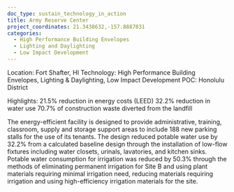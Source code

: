 ```yaml
---
doc_type: sustain_technology_in_action
title: Army Reserve Center
project_coordinates: 21.3438632,-157.8887031
categories:
  - High Performance Building Envelopes
  - Lighting and Daylighting
  - Low Impact Development
---
```


Location: Fort Shafter, HI
Technology: High Performance Building Envelopes, Lighting & Daylighting, Low Impact Development
POC: Honolulu District

Highlights:
21.5% reduction in energy costs (LEED)
32.2% reduction in water use
70.7% of construction waste diverted from the landfill

The energy-efficient facility is designed to provide administrative, training, classroom, supply and storage support areas to include 188 new parking stalls for the use of its tenants. The design reduced potable water use by 32.2% from a calculated baseline design through the installation of low-flow fixtures including water closets, urinals, lavatories, and kitchen sinks. Potable water consumption for irrigation was reduced by 50.3% through the methods of eliminating permanent irrigation for Site B and using plant materials requiring minimal irrigation need, reducing materials requiring irrigation and using high-efficiency irrigation materials for the site.
